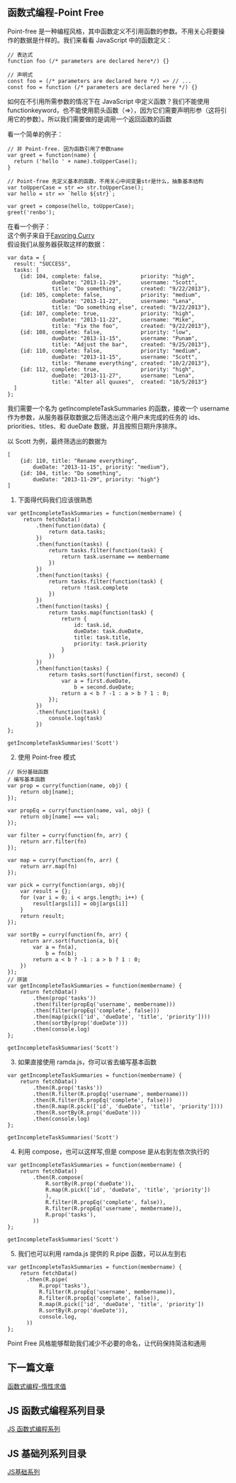 ## 函数式编程-Point Free

Point-free 是一种编程风格，其中函数定义不引用函数的参数。不用关心将要操作的数据是什样的。我们来看看 JavaScript 中的函数定义：
```
// 表达式
function foo (/* parameters are declared here*/) {}

// 声明式
const foo = (/* parameters are declared here */) => // ...
const foo = function (/* parameters are declared here */) {}
```


如何在不引用所需参数的情况下在 JavaScript 中定义函数？我们不能使用 functionkeyword，也不能使用箭头函数（=>），因为它们需要声明形参（这将引用它的参数）。所以我们需要做的是调用一个返回函数的函数<br/>

看一个简单的例子：<br/>

```
// 非 Point-free. 因为函数引用了参数name
var greet = function(name) {
  return ('hello ' + name).toUpperCase();
}

// Point-free 先定义基本的函数，不用关心中间变量str是什么，抽象基本结构
var toUpperCase = str => str.toUpperCase();
var hello = str => `hello ${str}`; 

var greet = compose(hello, toUpperCase);
greet('renbo');
```

在看一个例子：<br/>
这个例子来自于<a href="https://fr.umio.us/favoring-curry/">Favoring Curry</a><br/>
假设我们从服务器获取这样的数据：
```
var data = {
  result: "SUCCESS",
  tasks: [
    {id: 104, complete: false,            priority: "high",
              dueDate: "2013-11-29",      username: "Scott",
              title: "Do something",      created: "9/22/2013"},
    {id: 105, complete: false,            priority: "medium",
              dueDate: "2013-11-22",      username: "Lena",
              title: "Do something else", created: "9/22/2013"},
    {id: 107, complete: true,             priority: "high",
              dueDate: "2013-11-22",      username: "Mike",
              title: "Fix the foo",       created: "9/22/2013"},
    {id: 108, complete: false,            priority: "low",
              dueDate: "2013-11-15",      username: "Punam",
              title: "Adjust the bar",    created: "9/25/2013"},
    {id: 110, complete: false,            priority: "medium",
              dueDate: "2013-11-15",      username: "Scott",
              title: "Rename everything", created: "10/2/2013"},
    {id: 112, complete: true,             priority: "high",
              dueDate: "2013-11-27",      username: "Lena",
              title: "Alter all quuxes",  created: "10/5/2013"}
  ]
};
```

我们需要一个名为 getIncompleteTaskSummaries 的函数，接收一个 username 作为参数，从服务器获取数据之后筛选出这个用户未完成的任务的 ids、priorities、titles、和 dueDate 数据，并且按照日期升序排序。<br/>

以 Scott 为例，最终筛选出的数据为<br/>
```
[
    {id: 110, title: "Rename everything", 
        dueDate: "2013-11-15", priority: "medium"},
    {id: 104, title: "Do something", 
        dueDate: "2013-11-29", priority: "high"}
]
```
1. 下面得代码我们应该很熟悉<br/>
```
var getIncompleteTaskSummaries = function(membername) {
     return fetchData()
         .then(function(data) {
             return data.tasks;
         })
         .then(function(tasks) {
             return tasks.filter(function(task) {
                 return task.username == membername
             })
         })
         .then(function(tasks) {
             return tasks.filter(function(task) {
                 return !task.complete
             })
         })
         .then(function(tasks) {
             return tasks.map(function(task) {
                 return {
                     id: task.id,
                     dueDate: task.dueDate,
                     title: task.title,
                     priority: task.priority
                 }
             })
         })
         .then(function(tasks) {
             return tasks.sort(function(first, second) {
                 var a = first.dueDate,
                     b = second.dueDate;
                 return a < b ? -1 : a > b ? 1 : 0;
             });
         })
         .then(function(task) {
             console.log(task)
         })
};

getIncompleteTaskSummaries('Scott')
```

2. 使用 Point-free 模式<br/>
```
// 拆分基础函数
/ 编写基本函数
var prop = curry(function(name, obj) {
    return obj[name];
});

var propEq = curry(function(name, val, obj) {
    return obj[name] === val;
});

var filter = curry(function(fn, arr) {
    return arr.filter(fn)
});

var map = curry(function(fn, arr) {
    return arr.map(fn)
});

var pick = curry(function(args, obj){
    var result = {};
    for (var i = 0; i < args.length; i++) {
        result[args[i]] = obj[args[i]]
    }
    return result;
});

var sortBy = curry(function(fn, arr) {
    return arr.sort(function(a, b){
        var a = fn(a),
            b = fn(b);
        return a < b ? -1 : a > b ? 1 : 0;
    })
});
// 拼装
var getIncompleteTaskSummaries = function(membername) {
    return fetchData()
        .then(prop('tasks'))
        .then(filter(propEq('username', membername)))
        .then(filter(propEq('complete', false)))
        .then(map(pick(['id', 'dueDate', 'title', 'priority'])))
        .then(sortBy(prop('dueDate')))
        .then(console.log)
};

getIncompleteTaskSummaries('Scott')
```

3. 如果直接使用 ramda.js，你可以省去编写基本函数<br/>
```
var getIncompleteTaskSummaries = function(membername) {
    return fetchData()
        .then(R.prop('tasks'))
        .then(R.filter(R.propEq('username', membername)))
        .then(R.filter(R.propEq('complete', false)))
        .then(R.map(R.pick(['id', 'dueDate', 'title', 'priority'])))
        .then(R.sortBy(R.prop('dueDate')))
        .then(console.log)
};

getIncompleteTaskSummaries('Scott')
```

4. 利用 compose，也可以这样写,但是 compose 是从右到左依次执行的
```
var getIncompleteTaskSummaries = function(membername) {
    return fetchData()
        .then(R.compose(
            R.sortBy(R.prop('dueDate')),
            R.map(R.pick(['id', 'dueDate', 'title', 'priority'])
            ),
            R.filter(R.propEq('complete', false)),
            R.filter(R.propEq('username', membername)),
            R.prop('tasks'),
        ))
};

getIncompleteTaskSummaries('Scott')
```

5. 我们也可以利用 ramda.js 提供的 R.pipe 函数，可以从左到右
```
var getIncompleteTaskSummaries = function(membername) {
    return fetchData()
      .then(R.pipe(
          R.prop('tasks'),
          R.filter(R.propEq('username', membername)),
          R.filter(R.propEq('complete', false)),
          R.map(R.pick(['id', 'dueDate', 'title', 'priority'])
          R.sortBy(R.prop('dueDate')),
          console.log,
      ))
};
```


Point Free 风格能够帮助我们减少不必要的命名，让代码保持简洁和通用<br/>

## 下一篇文章
<a href='https://github.com/MarsPen/-notes-summary/blob/master/javascript/functionLazyChain.md'>函数式编程-惰性求值</a>

## JS 函数式编程系列目录
<a href='https://github.com/MarsPen/-notes-summary/blob/master/javascript/functional.md'>JS 函数式编程系列</a>

## JS 基础列系列目录
<a href='https://github.com/MarsPen/-notes-summary/blob/master/javascript/index.md'>JS基础系列</a>






